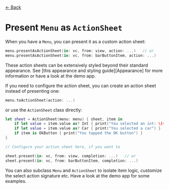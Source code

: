 [← Back](GitHub)

# Present `Menu` as `ActionSheet`

When you have a `Menu`, you can present it as a custom action sheet:

```swift
menu.presentAsActionSheet(in: vc, from: view, action: ...)   // or
menu.presentAsActionSheet(in: vc, from: barButtonItem, action: ...)
```

These action sheets can be extensively styled beyond their standard appearance. See [this appearance and styling guide][Appearance] for more information or have a look at the demo app.

If you need to configure the action sheet, you can create an action sheet instead of presenting one:

```swift
menu.toActionSheet(action: ...) 
```

or use the `ActionSheet` class directly:

```swift
let sheet = ActionSheet(menu: menu) { sheet, item in
    if let value = item.value as? Int { print("You selected an int: \(value)") }
    if let value = item.value as? Car { print("You selected a car") }
    if item is OkButton { print("You tapped the OK button") }
}

// Configure your action sheet here, if you want to

sheet.present(in: vc, from: view, completion: ...)   // or
sheet.present(in: vc, from: barButtonItem, completion: ...)
```

You can also subclass `Menu` and `ActionSheet` to isolate item logic, customize the select action signature etc. Have a look at the demo app for some examples.